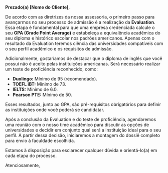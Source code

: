 **Prezado(a) [Nome do Cliente],**

De acordo com as diretrizes da nossa assessoria, o primeiro passo para avançarmos no seu processo de admissão é a realização da **Evaluation**. Essa etapa é fundamental para que uma empresa credenciada calcule o seu **GPA (Grade Point Average)** e estabeleça a equivalência acadêmica do seu diploma e histórico escolar nos padrões americanos. Apenas com o resultado da Evaluation teremos ciência das universidades compatíveis com o seu perfil acadêmico e os requisitos de admissão.

Adicionalmente, gostaríamos de destacar que o diploma de inglês que você possui não é aceito pelas instituições americanas. Será necessário realizar um teste de proficiência reconhecido, como:

- **Duolingo:** Mínimo de 95 (recomendado).
- **TOEFL iBT:** Mínimo de 73.
- **IELTS:** Mínimo de 6.0.
- **Pearson PTE:** Mínimo de 50.

Esses resultados, junto ao GPA, são pré-requisitos obrigatórios para definir as instituições onde você poderá se candidatar.

Após a conclusão da Evaluation e do teste de proficiência, agendaremos uma reunião com o nosso time acadêmico para discutir as opções de universidades e decidir em conjunto qual será a instituição ideal para o seu perfil. A partir dessa decisão, iniciaremos a montagem do dossiê completo para envio à faculdade escolhida.

Estamos à disposição para esclarecer qualquer dúvida e orientá-lo(a) em cada etapa do processo.

Atenciosamente,